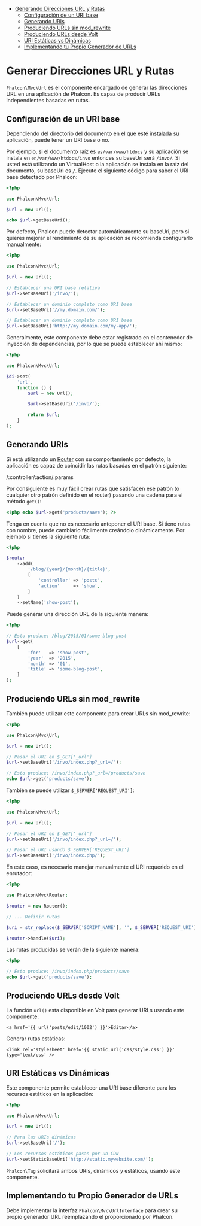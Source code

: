 <div class='article-menu'>
  <ul>
    <li>
      <a href="#overview">Generando Direcciones URL y Rutas</a> 
      <ul>
        <li>
          <a href="#base-uri">Configuración de un URI base</a>
        </li>
        <li>
          <a href="#generating-uri">Generando URIs</a>
        </li>
        <li>
          <a href="#urls-without-mod-rewrite">Produciendo URLs sin mod_rewrite</a>
        </li>
        <li>
          <a href="#urls-from-volt">Produciendo URLs desde Volt</a>
        </li>
        <li>
          <a href="#static-vs-dynamic-uri">URI Estáticas vs Dinámicas</a>
        </li>
        <li>
          <a href="#custom-url">Implementando tu Propio Generador de URLs</a>
        </li>
      </ul>
    </li>
  </ul>
</div>

<a name='overview'></a>

# Generar Direcciones URL y Rutas

`Phalcon\Mvc\Url` es el componente encargado de generar las direcciones URL en una aplicación de Phalcon. Es capaz de producir URLs independientes basadas en rutas.

<a name='base-uri'></a>

## Configuración de un URI base

Dependiendo del directorio del documento en el que esté instalada su aplicación, puede tener un URI base o no.

Por ejemplo, si el documento raíz es `es/var/www/htdocs` y su aplicación se instala en `en/var/www/htdocs/invo` entonces su baseUri será `/invo/`. Si usted está utilizando un VirtualHost o la aplicación se instala en la raíz del documento, su baseUri es `/`. Ejecute el siguiente código para saber el URI base detectado por Phalcon:

```php
<?php

use Phalcon\Mvc\Url;

$url = new Url();

echo $url->getBaseUri();
```

Por defecto, Phalcon puede detectar automáticamente su baseUri, pero si quieres mejorar el rendimiento de su aplicación se recomienda configurarlo manualmente:

```php
<?php

use Phalcon\Mvc\Url;

$url = new Url();

// Establecer una URI base relativa
$url->setBaseUri('/invo/');

// Establecer un dominio completo como URI base
$url->setBaseUri('//my.domain.com/');

// Establecer un dominio completo como URI base
$url->setBaseUri('http://my.domain.com/my-app/');
```

Generalmente, este componente debe estar registrado en el contenedor de inyección de dependencias, por lo que se puede establecer ahí mismo:

```php
<?php

use Phalcon\Mvc\Url;

$di->set(
    'url',
    function () {
        $url = new Url();

        $url->setBaseUri('/invo/');

        return $url;
    }
);
```

<a name='generating-uri'></a>

## Generando URIs

Si está utilizando un [Router](/[[language]]/[[version]]/routing) con su comportamiento por defecto, la aplicación es capaz de coincidir las rutas basadas en el patrón siguiente:

<div class="alert alert-info">
    <p>
        /:controller/:action/:params
    </p>
</div>

Por consiguiente es muy fácil crear rutas que satisfacen ese patrón (o cualquier otro patrón definido en el router) pasando una cadena para el método `get()`:

```php
<?php echo $url->get('products/save'); ?>
```

Tenga en cuenta que no es necesario anteponer el URI base. Si tiene rutas con nombre, puede cambiarlo fácilmente creándolo dinámicamente. Por ejemplo si tienes la siguiente ruta:

```php
<?php

$router
    ->add(
        '/blog/{year}/{month}/{title}',
        [
            'controller' => 'posts',
            'action'     => 'show',
        ]
    )
    ->setName('show-post');
```

Puede generar una dirección URL de la siguiente manera:

```php
<?php

// Esto produce: /blog/2015/01/some-blog-post
$url->get(
    [
        'for'   => 'show-post',
        'year'  => '2015',
        'month' => '01',
        'title' => 'some-blog-post',
    ]
);
```

<a name='urls-without-mod-rewrite'></a>

## Produciendo URLs sin mod_rewrite

También puede utilizar este componente para crear URLs sin mod_rewrite:

```php
<?php

use Phalcon\Mvc\Url;

$url = new Url();

// Pasar el URI en $_GET['_url']
$url->setBaseUri('/invo/index.php?_url=/');

// Esto produce: /invo/index.php?_url=/products/save
echo $url->get('products/save');
```

También se puede utilizar `$_SERVER['REQUEST_URI']`:

```php
<?php

use Phalcon\Mvc\Url;

$url = new Url();

// Pasar el URI en $_GET['_url']
$url->setBaseUri('/invo/index.php?_url=/');

// Pasar el URI usando $_SERVER['REQUEST_URI']
$url->setBaseUri('/invo/index.php/');
```

En este caso, es necesario manejar manualmente el URI requerido en el enrutador:

```php
<?php

use Phalcon\Mvc\Router;

$router = new Router();

// ... Definir rutas

$uri = str_replace($_SERVER['SCRIPT_NAME'], '', $_SERVER['REQUEST_URI']);

$router->handle($uri);
```

Las rutas producidas se verán de la siguiente manera:

```php
<?php

// Esto produce: /invo/index.php/products/save
echo $url->get('products/save');
```

<a name='urls-from-volt'></a>

## Produciendo URLs desde Volt

La función `url()` esta disponible en Volt para generar URLs usando este componente:

```twig
<a href='{{ url('posts/edit/1002') }}'>Editar</a>
```

Generar rutas estáticas:

```twig
<link rel='stylesheet' href='{{ static_url('css/style.css') }}' type='text/css' />
```

<a name='static-vs-dynamic-uri'></a>

## URI Estáticas vs Dinámicas

Este componente permite establecer una URI base diferente para los recursos estáticos en la aplicación:

```php
<?php

use Phalcon\Mvc\Url;

$url = new Url();

// Para las URIs dinámicas
$url->setBaseUri('/');

// Los recursos estáticos pasan por un CDN
$url->setStaticBaseUri('http://static.mywebsite.com/');
```

`Phalcon\Tag` solicitará ambos URIs, dinámicos y estáticos, usando este componente.

<a name='custom-url'></a>

## Implementando tu Propio Generador de URLs

Debe implementar la interfaz `Phalcon\Mvc\UrlInterface` para crear su propio generador URL reemplazando el proporcionado por Phalcon.